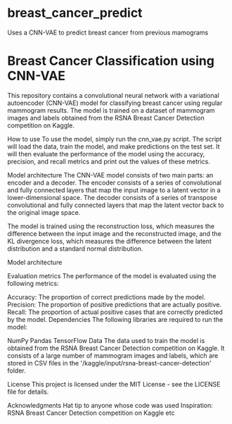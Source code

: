 # breast_cancer_predict
Uses a CNN-VAE to predict breast cancer from previous mamograms
# Breast Cancer Classification using CNN-VAE
This repository contains a convolutional neural network with a variational autoencoder (CNN-VAE) model for classifying breast cancer using regular mammogram results. The model is trained on a dataset of mammogram images and labels obtained from the RSNA Breast Cancer Detection competition on Kaggle.

How to use
To use the model, simply run the cnn_vae.py script. The script will load the data, train the model, and make predictions on the test set. It will then evaluate the performance of the model using the accuracy, precision, and recall metrics and print out the values of these metrics.

Model architecture
The CNN-VAE model consists of two main parts: an encoder and a decoder. The encoder consists of a series of convolutional and fully connected layers that map the input image to a latent vector in a lower-dimensional space. The decoder consists of a series of transpose convolutional and fully connected layers that map the latent vector back to the original image space.

The model is trained using the reconstruction loss, which measures the difference between the input image and the reconstructed image, and the KL divergence loss, which measures the difference between the latent distribution and a standard normal distribution.

Model architecture

Evaluation metrics
The performance of the model is evaluated using the following metrics:

Accuracy: The proportion of correct predictions made by the model.
Precision: The proportion of positive predictions that are actually positive.
Recall: The proportion of actual positive cases that are correctly predicted by the model.
Dependencies
The following libraries are required to run the model:

NumPy
Pandas
TensorFlow
Data
The data used to train the model is obtained from the RSNA Breast Cancer Detection competition on Kaggle. It consists of a large number of mammogram images and labels, which are stored in CSV files in the '/kaggle/input/rsna-breast-cancer-detection' folder.

License
This project is licensed under the MIT License - see the LICENSE file for details.

Acknowledgments
Hat tip to anyone whose code was used
Inspiration: RSNA Breast Cancer Detection competition on Kaggle
etc
